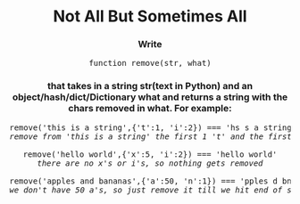<div align = 'center'>

# Not All But Sometimes All

</div>

<div align = 'center'>

<h3>Write</h3>

<pre>function remove(str, what)</pre>

<h3>that takes in a string str(text in Python) and an object/hash/dict/Dictionary what and returns a string with the chars removed in what. For example:</h3>

<pre>
remove('this is a string',{'t':1, 'i':2}) === 'hs s a string'
<em>remove from 'this is a string' the first 1 't' and the first 2 i's.</em>

remove('hello world',{'x':5, 'i':2}) === 'hello world'
<em>there are no x's or i's, so nothing gets removed</em>

remove('apples and bananas',{'a':50, 'n':1}) === 'pples d bnns'
<em>we don't have 50 a's, so just remove it till we hit end of string.</em>
</pre>

</div>

